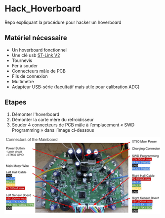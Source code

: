 # Hack_Hoverboard
Repo expliquant la procédure pour hacker un hoverboard

## Matériel nécessaire
* Un hoverboard fonctionnel
* Une clé usb [ST-Link V2](https://www.amazon.fr/gp/product/B07H9XV2W2/ref=ppx_yo_dt_b_asin_title_o07_s00?ie=UTF8&psc=1)
* Tournevis
* Fer à souder
* Connecteurs mâle de PCB
* Fils de connexion
* Multimètre
* Adapteur USB-série (facultatif mais utile pour calibration ADC)

## Etapes
1. Démonter l'hoverboard
2. Démonter la carte mère du refroidisseur
3. Souder 4 connecteurs de PCB mâle à l’emplacement « SWD Programming » dans l’image ci-dessous
<img src="https://github.com/Lab-Origami/Hack_Hoverboard/blob/master/hoverboard_motherboard.jpg">
